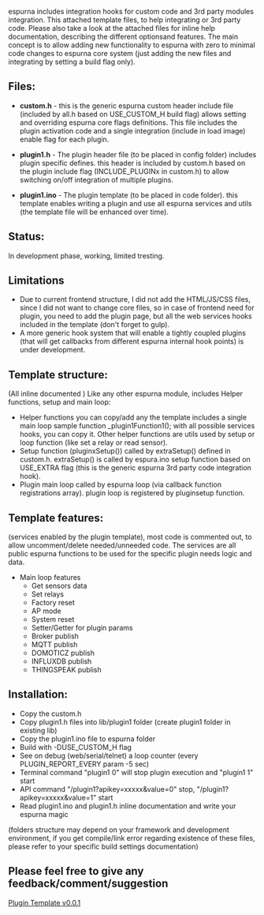 espurna includes integration hooks for custom code and 3rd party modules integration. 
This attached template files,  to help integrating or 3rd party code. 
Please also take a look at the attached files for inline help documentation, describing the different optionsand features.
The main concept is to allow adding new functionality to espurna with zero to minimal code changes to espurna core system (just adding the new files and integrating by setting a build flag only).  
 
## Files:
* **custom.h** - this is the generic espurna custom header include file (included by all.h based on USE_CUSTOM_H build flag) allows setting and overriding espurna core flags definitions.
This file includes the plugin activation code and a single integration (include in load image) enable flag for each plugin.

* **plugin1.h** - The plugin header file (to be placed in config folder) includes plugin specific defines. this header is included by custom.h based on the plugin include flag (INCLUDE_PLUGINx in custom.h) to allow switching on/off integration of multiple plugins.

* **plugin1.ino** - The plugin template (to be placed in code folder). this template enables writing a plugin and use all espurna services and utils (the template file will be enhanced over time).

## Status:
In development phase, working, limited tresting.

## Limitations 
* Due to current frontend structure, I did not add the HTML/JS/CSS files, since I did not want to change core files, so in case of frontend need for plugin, you need to add the plugin page, but all the web services hooks included in the template (don't forget to gulp).
* A more generic hook system that will enable a tightly coupled plugins (that will get callbacks from different espurna internal hook points) is under development.
 
## Template structure:
(All inline documented )
Like any other espurna module, includes Helper functions, setup and main loop:
* Helper functions you can copy/add any the template includes a single main loop sample function _plugin1Function1(); with all possible services hooks, you can copy it. Other helper functions are utils used by setup or loop function (like set a relay or read sensor).
* Setup function (pluginxSetup()) called by extraSetup() defined in custom.h. extraSetup() is called by espura.ino setup function based on USE_EXTRA flag (this is the generic espurna 3rd party code integration hook).
* Plugin main loop called by espurna loop (via callback function registrations array). plugin loop is registered by pluginsetup function.

## Template features:
(services enabled by the plugin template), most code is commented out, to allow uncomment/delete needed/unneeded code. The services are all public espurna functions to be used for the specific plugin needs logic and data.  

* Main loop features
   * Get sensors data
   * Set relays
   * Factory reset
   * AP mode
   * System reset
   * Setter/Getter for plugin params
   * Broker publish 
   * MQTT publish
   * DOMOTICZ publish
   * INFLUXDB publish
   * THINGSPEAK publish

## Installation:
* Copy the custom.h 
* Copy plugin1.h files into lib/plugin1 folder (create plugin1 folder in existing lib)
* Copy the plugin1.ino file to espurna folder
* Build with -DUSE_CUSTOM_H flag
* See on debug (web/serial/telnet) a loop counter (every PLUGIN_REPORT_EVERY param -5 sec)
* Terminal command "plugin1 0" will stop plugin execution and "plugin1 1" start
* API command "/plugin1?apikey=xxxxx&value=0" stop, "/plugin1?apikey=xxxxx&value=1" start
* Read plugin1.ino and plugin1.h inline documentation and write your espurna magic  

(folders structure may depend on your framework and development environment, if you get compile/link error regarding existence of these files, please refer to your specific build settings documentation)
     
## Please feel free to give any feedback/comment/suggestion  
 
[Plugin Template v0.0.1](files/plugin1-v0.0.1.zip "Plugin Template v0.0.1")


